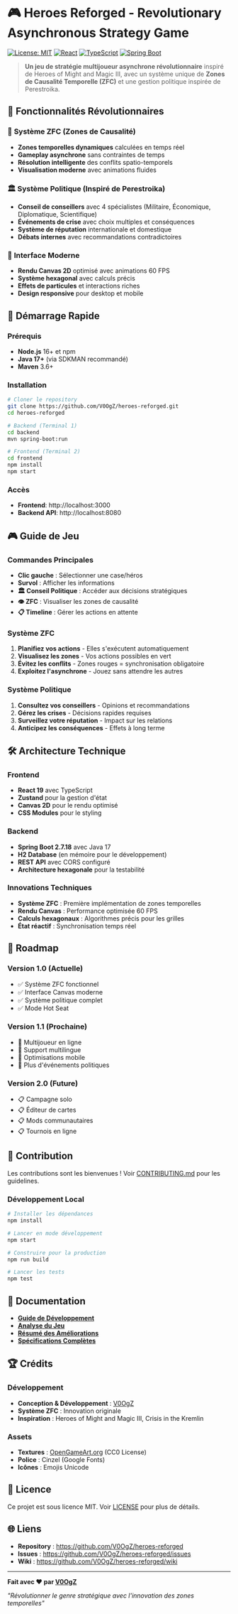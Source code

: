 # 🎮 Heroes Reforged - Revolutionary Asynchronous Strategy Game

[![License: MIT](https://img.shields.io/badge/License-MIT-yellow.svg)](https://opensource.org/licenses/MIT)
[![React](https://img.shields.io/badge/React-19-blue.svg)](https://reactjs.org/)
[![TypeScript](https://img.shields.io/badge/TypeScript-5.0-blue.svg)](https://www.typescriptlang.org/)
[![Spring Boot](https://img.shields.io/badge/Spring%20Boot-2.7.18-green.svg)](https://spring.io/projects/spring-boot)

> **Un jeu de stratégie multijoueur asynchrone révolutionnaire** inspiré de Heroes of Might and Magic III, avec un système unique de **Zones de Causalité Temporelle (ZFC)** et une gestion politique inspirée de Perestroika.

## 🌟 Fonctionnalités Révolutionnaires

### 🔮 **Système ZFC (Zones de Causalité)**
- **Zones temporelles dynamiques** calculées en temps réel
- **Gameplay asynchrone** sans contraintes de temps
- **Résolution intelligente** des conflits spatio-temporels
- **Visualisation moderne** avec animations fluides

### 🏛️ **Système Politique (Inspiré de Perestroika)**
- **Conseil de conseillers** avec 4 spécialistes (Militaire, Économique, Diplomatique, Scientifique)
- **Événements de crise** avec choix multiples et conséquences
- **Système de réputation** internationale et domestique
- **Débats internes** avec recommandations contradictoires

### 🎨 **Interface Moderne**
- **Rendu Canvas 2D** optimisé avec animations 60 FPS
- **Système hexagonal** avec calculs précis
- **Effets de particules** et interactions riches
- **Design responsive** pour desktop et mobile

## 🚀 Démarrage Rapide

### Prérequis
- **Node.js** 16+ et npm
- **Java 17+** (via SDKMAN recommandé)
- **Maven** 3.6+

### Installation

```bash
# Cloner le repository
git clone https://github.com/V0OgZ/heroes-reforged.git
cd heroes-reforged

# Backend (Terminal 1)
cd backend
mvn spring-boot:run

# Frontend (Terminal 2)
cd frontend
npm install
npm start
```

### Accès
- **Frontend**: http://localhost:3000
- **Backend API**: http://localhost:8080

## 🎮 Guide de Jeu

### Commandes Principales
- **Clic gauche** : Sélectionner une case/héros
- **Survol** : Afficher les informations
- **🏛️ Conseil Politique** : Accéder aux décisions stratégiques
- **👁️ ZFC** : Visualiser les zones de causalité
- **📋 Timeline** : Gérer les actions en attente

### Système ZFC
1. **Planifiez vos actions** - Elles s'exécutent automatiquement
2. **Visualisez les zones** - Vos actions possibles en vert
3. **Évitez les conflits** - Zones rouges = synchronisation obligatoire
4. **Exploitez l'asynchrone** - Jouez sans attendre les autres

### Système Politique
1. **Consultez vos conseillers** - Opinions et recommandations
2. **Gérez les crises** - Décisions rapides requises
3. **Surveillez votre réputation** - Impact sur les relations
4. **Anticipez les conséquences** - Effets à long terme

## 🛠️ Architecture Technique

### Frontend
- **React 19** avec TypeScript
- **Zustand** pour la gestion d'état
- **Canvas 2D** pour le rendu optimisé
- **CSS Modules** pour le styling

### Backend
- **Spring Boot 2.7.18** avec Java 17
- **H2 Database** (en mémoire pour le développement)
- **REST API** avec CORS configuré
- **Architecture hexagonale** pour la testabilité

### Innovations Techniques
- **Système ZFC** : Première implémentation de zones temporelles
- **Rendu Canvas** : Performance optimisée 60 FPS
- **Calculs hexagonaux** : Algorithmes précis pour les grilles
- **État réactif** : Synchronisation temps réel

## 🎯 Roadmap

### Version 1.0 (Actuelle)
- ✅ Système ZFC fonctionnel
- ✅ Interface Canvas moderne
- ✅ Système politique complet
- ✅ Mode Hot Seat

### Version 1.1 (Prochaine)
- 🔄 Multijoueur en ligne
- 🔄 Support multilingue
- 🔄 Optimisations mobile
- 🔄 Plus d'événements politiques

### Version 2.0 (Future)
- 📋 Campagne solo
- 📋 Éditeur de cartes
- 📋 Mods communautaires
- 📋 Tournois en ligne

## 🤝 Contribution

Les contributions sont les bienvenues ! Voir [CONTRIBUTING.md](CONTRIBUTING.md) pour les guidelines.

### Développement Local

```bash
# Installer les dépendances
npm install

# Lancer en mode développement
npm start

# Construire pour la production
npm run build

# Lancer les tests
npm test
```

## 📝 Documentation

- [**Guide de Développement**](DEVELOPMENT_LOG.md)
- [**Analyse du Jeu**](GAME_ANALYSIS_AND_IMPROVEMENTS.md)
- [**Résumé des Améliorations**](IMPROVEMENTS_SUMMARY.md)
- [**Spécifications Complètes**](Heroes_Reforged_Full_GameSpec.md)

## 🏆 Crédits

### Développement
- **Conception & Développement** : [V0OgZ](https://github.com/V0OgZ)
- **Système ZFC** : Innovation originale
- **Inspiration** : Heroes of Might and Magic III, Crisis in the Kremlin

### Assets
- **Textures** : [OpenGameArt.org](https://opengameart.org/) (CC0 License)
- **Police** : Cinzel (Google Fonts)
- **Icônes** : Emojis Unicode

## 📄 Licence

Ce projet est sous licence MIT. Voir [LICENSE](LICENSE) pour plus de détails.

## 🌐 Liens

- **Repository** : https://github.com/V0OgZ/heroes-reforged
- **Issues** : https://github.com/V0OgZ/heroes-reforged/issues
- **Wiki** : https://github.com/V0OgZ/heroes-reforged/wiki

---

**Fait avec ❤️ par [V0OgZ](https://github.com/V0OgZ)**

*"Révolutionner le genre stratégique avec l'innovation des zones temporelles"* 